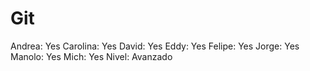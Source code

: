 # Git

Andrea: Yes
Carolina: Yes
David: Yes
Eddy: Yes
Felipe: Yes
Jorge: Yes
Manolo: Yes
Mich: Yes
Nivel: Avanzado